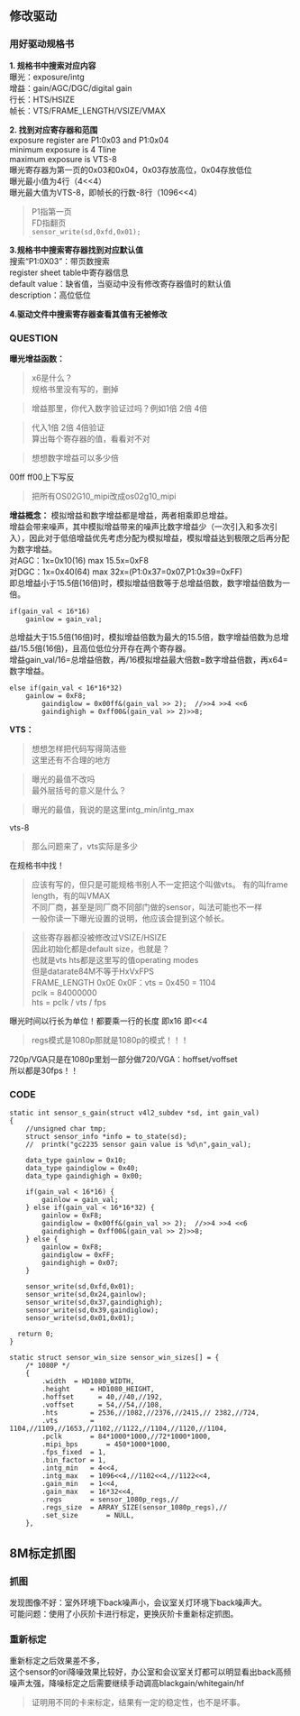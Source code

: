 ## 修改驱动

### 用好驱动规格书
**1. 规格书中搜索对应内容**  
曝光：exposure/intg  
增益：gain/AGC/DGC/digital gain  
行长：HTS/HSIZE  
帧长：VTS/FRAME_LENGTH/VSIZE/VMAX

**2. 找到对应寄存器和范围**  
exposure register are P1:0x03 and P1:0x04  
minimum exposure is 4 Tline  
maximum exposure is VTS-8  
曝光寄存器为第一页的0x03和0x04，0x03存放高位，0x04存放低位  
曝光最小值为4行（4<<4）  
曝光最大值为VTS-8，即帧长的行数-8行（1096<<4）  
> P1指第一页   
> FD指翻页  
> `sensor_write(sd,0xfd,0x01);`  

**3.规格书中搜索寄存器找到对应默认值**  
搜索“P1:0X03”：带页数搜索  
register sheet table中寄存器信息  
default value：缺省值，当驱动中没有修改寄存器值时的默认值  
description：高位低位  

**4.驱动文件中搜索寄存器查看其值有无被修改**


### QUESTION
**曝光增益函数：**  
> x6是什么？  
> 规格书里没有写的，删掉  

> 增益那里，你代入数字验证过吗？例如1倍  2倍  4倍  

> 代入1倍  2倍  4倍验证  
> 算出每个寄存器的值，看看对不对  

> 想想数字增益可以多少倍    

00ff ff00上下写反  

> 把所有OS02G10_mipi改成os02g10_mipi  

**增益概念：**
模拟增益和数字增益都是增益，两者相乘即总增益。  
增益会带来噪声，其中模拟增益带来的噪声比数字增益少（一次引入和多次引入），因此对于低倍增益优先考虑分配为模拟增益，模拟增益达到极限之后再分配为数字增益。  
对AGC：1x=0x10(16) max 15.5x=0xF8  
对DGC：1x=0x40(64) max 32x=(P1:0x37=0x07,P1:0x39=0xFF)  
即总增益小于15.5倍(16倍)时，模拟增益倍数等于总增益倍数，数字增益倍数为一倍。  
```
if(gain_val < 16*16) 
    gainlow = gain_val;
 ```
总增益大于15.5倍(16倍)时，模拟增益倍数为最大的15.5倍，数字增益倍数为总增益/15.5倍(16倍)，且高位低位分开存在两个寄存器。  
增益gain_val/16=总增益倍数，再/16模拟增益最大倍数=数字增益倍数，再x64=数字增益。  
```
else if(gain_val < 16*16*32) 
    gainlow = 0xF8;
		gaindiglow = 0x00ff&(gain_val >> 2);  //>>4 >>4 <<6
		gaindighigh = 0xff00&(gain_val >> 2)>>8;
```

**VTS：**  
> 想想怎样把代码写得简洁些  
> 这里还有不合理的地方  

> 曝光的最值不改吗  
> 最外层括号的意义是什么？  

> 曝光的最值，我说的是这里intg_min/intg_max  

vts-8  

> 那么问题来了，vts实际是多少  

在规格书中找！  

> 应该有写的，但只是可能规格书别人不一定把这个叫做vts。  有的叫frame length，有的叫VMAX  
> 不同厂商，甚至是同厂商不同部门做的sensor，叫法可能也不一样  
> 一般你读一下曝光设置的说明，他应该会提到这个帧长。  

>这些寄存器都没被修改过VSIZE/HSIZE  
>因此初始化都是default size，也就是？  
>也就是vts hts都是这里写的值operating modes  
>但是datarate84M不等于HxVxFPS  
> FRAME_LENGTH 0x0E 0x0F：vts = 0x450 = 1104  
> pclk = 84000000  
> hts = pclk / vts / fps  

曝光时间以行长为单位！都要乘一行的长度 即x16 即<<4  

> regs模式是1080p那就是1080p的模式！！！  

720p/VGA只是在1080p里划一部分做720/VGA：hoffset/voffset    
所以都是30fps！！   


### CODE
```
static int sensor_s_gain(struct v4l2_subdev *sd, int gain_val)
{
	//unsigned char tmp;
	struct sensor_info *info = to_state(sd);
	//	printk("gc2235 sensor gain value is %d\n",gain_val);
	
	data_type gainlow = 0x10;
	data_type gaindiglow = 0x40;
	data_type gaindighigh = 0x00;

	if(gain_val < 16*16) {
		gainlow = gain_val;
	} else if(gain_val < 16*16*32) {
		gainlow = 0xF8;
		gaindiglow = 0x00ff&(gain_val >> 2);  //>>4 >>4 <<6
		gaindighigh = 0xff00&(gain_val >> 2)>>8;
	} else {
	    gainlow = 0xF8;
		gaindiglow = 0xFF;
		gaindighigh = 0x07;
	}

	sensor_write(sd,0xfd,0x01);
	sensor_write(sd,0x24,gainlow);
	sensor_write(sd,0x37,gaindighigh);
	sensor_write(sd,0x39,gaindiglow);
	sensor_write(sd,0x01,0x01);	
	
  return 0;
}

static struct sensor_win_size sensor_win_sizes[] = {
	/* 1080P */
	{
		.width	= HD1080_WIDTH,
		.height 	= HD1080_HEIGHT,
		.hoffset	  = 40,//40,//192,
		.voffset	  = 54,//54,//108,
		.hts		= 2536,//1082,//2376,//2415,// 2382,//724,
		.vts		= 1104,//1109,//1653,//1102,//1122,//1104,//1120,//1104,
		.pclk		= 84*1000*1000,//72*1000*1000,
		.mipi_bps		= 450*1000*1000,
		.fps_fixed  = 1,
		.bin_factor = 1,
		.intg_min   = 4<<4,
		.intg_max   = 1096<<4,//1102<<4,//1122<<4,
		.gain_min   = 1<<4,
		.gain_max   = 16*32<<4,
		.regs       = sensor_1080p_regs,//
		.regs_size  = ARRAY_SIZE(sensor_1080p_regs),//
		.set_size		= NULL,
	},
```


## 8M标定抓图

### 抓图
发现图像不好：室外环境下back噪声小，会议室关灯环境下back噪声大。  
可能问题：使用了小灰阶卡进行标定，更换灰阶卡重新标定抓图。  

### 重新标定

重新标定之后效果差不多，  
这个sensor的ori降噪效果比较好，办公室和会议室关灯都可以明显看出back高频噪声太强，降噪标定之后需要继续手动调高blackgain/whitegain/hf  
> 证明用不同的卡来标定，结果有一定的稳定性，也不是坏事。  
